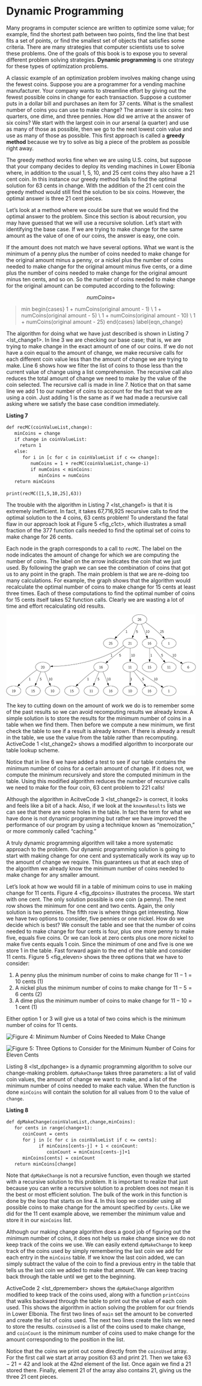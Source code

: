 Dynamic Programming
===================

Many programs in computer science are written to optimize some value;
for example, find the shortest path between two points, find the line
that best fits a set of points, or find the smallest set of objects that
satisfies some criteria. There are many strategies that computer
scientists use to solve these problems. One of the goals of this book is
to expose you to several different problem solving strategies. **Dynamic
programming** is one strategy for these types of optimization problems.

A classic example of an optimization problem involves making change
using the fewest coins. Suppose you are a programmer for a vending
machine manufacturer. Your company wants to streamline effort by giving
out the fewest possible coins in change for each transaction. Suppose a
customer puts in a dollar bill and purchases an item for 37 cents. What
is the smallest number of coins you can use to make change? The answer
is six coins: two quarters, one dime, and three pennies. How did we
arrive at the answer of six coins? We start with the largest coin in our
arsenal (a quarter) and use as many of those as possible, then we go to
the next lowest coin value and use as many of those as possible. This
first approach is called a **greedy method** because we try to solve as
big a piece of the problem as possible right away.

The greedy method works fine when we are using U.S. coins, but suppose
that your company decides to deploy its vending machines in Lower
Elbonia where, in addition to the usual 1, 5, 10, and 25 cent coins they
also have a 21 cent coin. In this instance our greedy method fails to
find the optimal solution for 63 cents in change. With the addition of
the 21 cent coin the greedy method would still find the solution to be
six coins. However, the optimal answer is three 21 cent pieces.

Let’s look at a method where we could be sure that we would find the
optimal answer to the problem. Since this section is about recursion,
you may have guessed that we will use a recursive solution. Let’s start
with identifying the base case. If we are trying to make change for the
same amount as the value of one of our coins, the answer is easy, one
coin.

If the amount does not match we have several options. What we want is
the minimum of a penny plus the number of coins needed to make change
for the original amount minus a penny, or a nickel plus the number of
coins needed to make change for the original amount minus five cents, or
a dime plus the number of coins needed to make change for the original
amount minus ten cents, and so on. So the number of coins needed to make
change for the original amount can be computed according to the
following:

$$numCoins =$$

> min begin{cases} 1 + numCoins(original amount - 1) \\ 1 +
> numCoins(original amount - 5) \\ 1 + numCoins(original amount - 10) \\
> 1 + numCoins(original amount - 25) end{cases} label{eqn\_change}

The algorithm for doing what we have just described is shown in
Listing 7 &lt;lst\_change1&gt;. In line 3 we are checking our base case;
that is, we are trying to make change in the exact amount of one of our
coins. If we do not have a coin equal to the amount of change, we make
recursive calls for each different coin value less than the amount of
change we are trying to make. Line 6 shows how we filter the list of
coins to those less than the current value of change using a list
comprehension. The recursive call also reduces the total amount of
change we need to make by the value of the coin selected. The recursive
call is made in line 7. Notice that on that same line we add 1 to our
number of coins to account for the fact that we are using a coin. Just
adding 1 is the same as if we had made a recursive call asking where we
satisfy the base case condition immediately.

**Listing 7**

    def recMC(coinValueList,change):
       minCoins = change
       if change in coinValueList:
         return 1
       else:
          for i in [c for c in coinValueList if c <= change]:
             numCoins = 1 + recMC(coinValueList,change-i)
             if numCoins < minCoins:
                minCoins = numCoins
       return minCoins

    print(recMC([1,5,10,25],63))

The trouble with the algorithm in Listing 7 &lt;lst\_change1&gt; is that
it is extremely inefficient. In fact, it takes 67,716,925 recursive
calls to find the optimal solution to the 4 coins, 63 cents problem! To
understand the fatal flaw in our approach look at
Figure 5 &lt;fig\_c1ct&gt;, which illustrates a small fraction of the
377 function calls needed to find the optimal set of coins to make
change for 26 cents.

Each node in the graph corresponds to a call to `recMC`. The label on
the node indicates the amount of change for which we are computing the
number of coins. The label on the arrow indicates the coin that we just
used. By following the graph we can see the combination of coins that
got us to any point in the graph. The main problem is that we are
re-doing too many calculations. For example, the graph shows that the
algorithm would recalculate the optimal number of coins to make change
for 15 cents at least three times. Each of these computations to find
the optimal number of coins for 15 cents itself takes 52 function calls.
Clearly we are wasting a lot of time and effort recalculating old
results.

![Figure 3: Call Tree for Listing 7](Figures/callTree.png)

The key to cutting down on the amount of work we do is to remember some
of the past results so we can avoid recomputing results we already know.
A simple solution is to store the results for the minimum number of
coins in a table when we find them. Then before we compute a new
minimum, we first check the table to see if a result is already known.
If there is already a result in the table, we use the value from the
table rather than recomputing. ActiveCode 1 &lt;lst\_change2&gt; shows a
modified algorithm to incorporate our table lookup scheme.

Notice that in line 6 we have added a test to see if our table contains
the minimum number of coins for a certain amount of change. If it does
not, we compute the minimum recursively and store the computed minimum
in the table. Using this modified algorithm reduces the number of
recursive calls we need to make for the four coin, 63 cent problem to
221 calls!

Although the algorithm in AcitveCode 3 &lt;lst\_change2&gt; is correct,
it looks and feels like a bit of a hack. Also, if we look at the
`knownResults` lists we can see that there are some holes in the table.
In fact the term for what we have done is not dynamic programming but
rather we have improved the performance of our program by using a
technique known as “memoization,” or more commonly called “caching.”

A truly dynamic programming algorithm will take a more systematic
approach to the problem. Our dynamic programming solution is going to
start with making change for one cent and systematically work its way up
to the amount of change we require. This guarantees us that at each step
of the algorithm we already know the minimum number of coins needed to
make change for any smaller amount.

Let’s look at how we would fill in a table of minimum coins to use in
making change for 11 cents. Figure 4 &lt;fig\_dpcoins&gt; illustrates
the process. We start with one cent. The only solution possible is one
coin (a penny). The next row shows the minimum for one cent and two
cents. Again, the only solution is two pennies. The fifth row is where
things get interesting. Now we have two options to consider, five
pennies or one nickel. How do we decide which is best? We consult the
table and see that the number of coins needed to make change for four
cents is four, plus one more penny to make five, equals five coins. Or
we can look at zero cents plus one more nickel to make five cents equals
1 coin. Since the minimum of one and five is one we store 1 in the
table. Fast forward again to the end of the table and consider 11 cents.
Figure 5 &lt;fig\_eleven&gt; shows the three options that we have to
consider:

1.  A penny plus the minimum number of coins to make change for
    $11-1 = 10$ cents (1)
2.  A nickel plus the minimum number of coins to make change for
    $11 - 5 = 6$ cents (2)
3.  A dime plus the minimum number of coins to make change for
    $11 - 10 = 1$ cent (1)

Either option 1 or 3 will give us a total of two coins which is the
minimum number of coins for 11 cents.

![Figure 4: Minimum Number of Coins Needed to Make
Change](Figures/changeTable.png)

![Figure 5: Three Options to Consider for the Minimum Number of Coins
for Eleven Cents](Figures/elevenCents.png)

Listing 8 &lt;lst\_dpchange&gt; is a dynamic programming algorithm to
solve our change-making problem. `dpMakeChange` takes three parameters:
a list of valid coin values, the amount of change we want to make, and a
list of the minimum number of coins needed to make each value. When the
function is done `minCoins` will contain the solution for all values
from 0 to the value of `change`.

**Listing 8**

    def dpMakeChange(coinValueList,change,minCoins):
       for cents in range(change+1):
          coinCount = cents
          for j in [c for c in coinValueList if c <= cents]:
                if minCoins[cents-j] + 1 < coinCount:
                   coinCount = minCoins[cents-j]+1
          minCoins[cents] = coinCount
       return minCoins[change]

Note that `dpMakeChange` is not a recursive function, even though we
started with a recursive solution to this problem. It is important to
realize that just because you can write a recursive solution to a
problem does not mean it is the best or most efficient solution. The
bulk of the work in this function is done by the loop that starts on
line 4. In this loop we consider using all possible coins to make change
for the amount specified by `cents`. Like we did for the 11 cent example
above, we remember the minimum value and store it in our `minCoins`
list.

Although our making change algorithm does a good job of figuring out the
minimum number of coins, it does not help us make change since we do not
keep track of the coins we use. We can easily extend `dpMakeChange` to
keep track of the coins used by simply remembering the last coin we add
for each entry in the `minCoins` table. If we know the last coin added,
we can simply subtract the value of the coin to find a previous entry in
the table that tells us the last coin we added to make that amount. We
can keep tracing back through the table until we get to the beginning.

ActiveCode 2 &lt;lst\_dpremember&gt; shows the `dpMakeChange` algorithm
modified to keep track of the coins used, along with a function
`printCoins` that walks backward through the table to print out the
value of each coin used. This shows the algorithm in action solving the
problem for our friends in Lower Elbonia. The first two lines of `main`
set the amount to be converted and create the list of coins used. The
next two lines create the lists we need to store the results.
`coinsUsed` is a list of the coins used to make change, and `coinCount`
is the minimum number of coins used to make change for the amount
corresponding to the position in the list.

Notice that the coins we print out come directly from the `coinsUsed`
array. For the first call we start at array position 63 and print 21.
Then we take $63 - 21 = 42$ and look at the 42nd element of the list.
Once again we find a 21 stored there. Finally, element 21 of the array
also contains 21, giving us the three 21 cent pieces.
